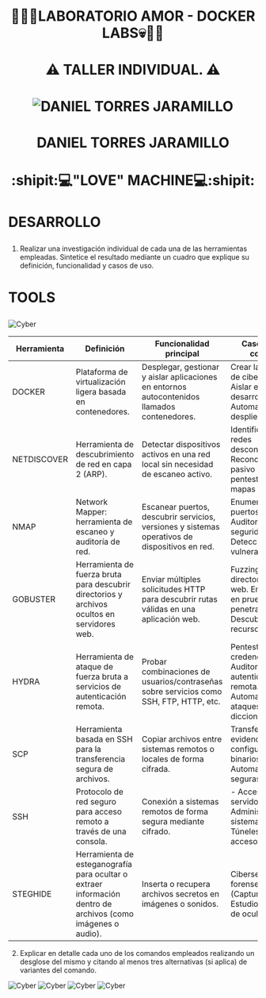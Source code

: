 # **<p align="center">:imp::rotating_light::skull:LABORATORIO AMOR - DOCKER LABS:skull::rotating_light::imp:</p>**
# **<p align="center">:warning: TALLER INDIVIDUAL. :warning:</p>**
# <p align="center">![DANIEL TORRES JARAMILLO](https://cdn.hashnode.com/res/hashnode/image/upload/v1721789878989/a33685bd-c727-4147-90b5-101ab06186a7.jpeg?w=1600&h=840&fit=crop&crop=entropy&auto=compress,format&format=webp)</p>

# <p align="center">DANIEL TORRES JARAMILLO
# <p align="center">:shipit::computer:**"LOVE" MACHINE**:computer::shipit: </p>

# <p align="LEFT">DESARROLLO

1.	Realizar una investigación individual de cada una de las herramientas empleadas. Sintetice el resultado mediante un cuadro que explique su definición, funcionalidad y casos de uso.
# <p align="LEFT">TOOLS
![Cyber](https://media4.giphy.com/media/v1.Y2lkPWVjZjA1ZTQ3MmNhM2t4ODdvcno4amdxaHpsZ2QwNjR4MHFiOGhna2QzcWFnOXF1OCZlcD12MV9naWZzX3NlYXJjaCZjdD1n/3oKIPqsXYcdjcBcXL2/giphy.webp)


   

|      Herramienta     |      Definición                                                                                                       |      Funcionalidad principal                                                                            |      Casos de uso comunes                                                                                                                      |
|----------------------|-----------------------------------------------------------------------------------------------------------------------|---------------------------------------------------------------------------------------------------------|------------------------------------------------------------------------------------------------------------------------------------------------|
|     DOCKER           |     Plataforma de virtualización ligera basada en contenedores.                                                       |     Desplegar, gestionar y aislar aplicaciones   en entornos autocontenidos llamados contenedores.      | Crear laboratorios de ciberseguridad. Aislar   entornos de desarrollo. Automatizar despliegues.                         |
|     NETDISCOVER      |     Herramienta de descubrimiento de red en capa 2 (ARP).                                                             |     Detectar dispositivos activos en una red   local sin necesidad de escaneo activo.                   | Identificar hosts en redes desconocidas. Reconocimiento pasivo en pentesting. Crear   mapas de red.                      |
|     NMAP             |     Network Mapper: herramienta de escaneo y auditoría de red.                                                        |     Escanear puertos, descubrir servicios,   versiones y sistemas operativos de dispositivos en red.    | Enumeración de puertos abiertos. Auditorías de seguridad. Detección de vulnerabilidades.                               |
|     GOBUSTER         |     Herramienta de fuerza bruta para descubrir directorios y archivos   ocultos en servidores web.                    |     Enviar múltiples solicitudes HTTP para   descubrir rutas válidas en una aplicación web.             | Fuzzing   de directorios/archivos web. Enumeración en pruebas de penetración web. Descubrimiento de recursos ocultos.    |
|     HYDRA            |     Herramienta de ataque de fuerza bruta a servicios de autenticación   remota.                                      |     Probar combinaciones de usuarios/contraseñas   sobre servicios como SSH, FTP, HTTP, etc.            | Pentesting de credenciales. Auditoría de autenticación remota. Automatización de ataques por diccionario.              |
|     SCP              |     Herramienta basada en SSH para la transferencia segura de archivos.                                               |     Copiar archivos entre sistemas remotos o   locales de forma cifrada.                                | Transferencia de evidencias. Migrar   configuraciones o binarios. Automatizar copias seguras.
|     SSH              |     Protocolo de red seguro para acceso remoto a través de una consola.                                               |     Conexión a sistemas remotos de forma segura   mediante cifrado.                                     |     - Acceso   remoto a servidores.     -   Administración de sistemas Linux.     - Túneles   SSH para acceso seguro.                          ||
|     STEGHIDE         |     Herramienta de esteganografía para ocultar o extraer información   dentro de archivos (como imágenes o audio).    |     Inserta o recupera archivos secretos en   imágenes o sonidos.                                       | Ciberseguridad forense. CTFs   (Capture The Flag). Estudio   de técnicas de ocultación.                                    |

2.	Explicar en detalle cada uno de los comandos empleados realizando un desglose del mismo y citando al menos tres alternativas (si aplica) de variantes del comando.

![Cyber](https://media0.giphy.com/media/v1.Y2lkPTc5MGI3NjExMjAwM3Q5MTM4NXY2MXBlZm5taWx0bjRzajNsaGVmOWE5bzgyam5zMCZlcD12MV9naWZzX3NlYXJjaCZjdD1n/HscDLzkO8EOTmgkhQP/giphy.webp)
![Cyber](https://media3.giphy.com/media/v1.Y2lkPTc5MGI3NjExMjAwM3Q5MTM4NXY2MXBlZm5taWx0bjRzajNsaGVmOWE5bzgyam5zMCZlcD12MV9naWZzX3NlYXJjaCZjdD1n/VTtANKl0beDFQRLDTh/giphy.webp)
![Cyber](https://media2.giphy.com/media/v1.Y2lkPTc5MGI3NjExcmRuaWN4bzk3OWV5eWpiNTBiNTZkMXIzN3JzcWJ1Z2N0ZW50MG5zeSZlcD12MV9naWZzX3NlYXJjaCZjdD1n/bGgsc5mWoryfgKBx1u/giphy.webp)
![Cyber](https://media0.giphy.com/media/v1.Y2lkPWVjZjA1ZTQ3b3R0b21lenBjNWs0MXEyZmF4ZDV0MjBidjZ5NWNpYjNsdm02Y2hpMyZlcD12MV9naWZzX3NlYXJjaCZjdD1n/eCqFYAVjjDksg/giphy.webp)






